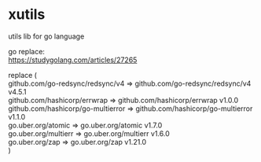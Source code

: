 # xutils
utils lib for go language

go replace:   
https://studygolang.com/articles/27265

replace (   
github.com/go-redsync/redsync/v4 => github.com/go-redsync/redsync/v4 v4.5.1   
github.com/hashicorp/errwrap => github.com/hashicorp/errwrap v1.0.0   
github.com/hashicorp/go-multierror => github.com/hashicorp/go-multierror v1.1.0   
go.uber.org/atomic => go.uber.org/atomic v1.7.0   
go.uber.org/multierr => go.uber.org/multierr v1.6.0   
go.uber.org/zap => go.uber.org/zap v1.21.0   
)